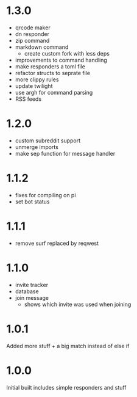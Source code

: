 # 1.3.0

* qrcode maker
* dn responder
* zip command
* markdown command
  * create custom fork with less deps
* improvements to command handling
* make responders a toml file
* refactor structs to seprate file
* more clippy rules
* update twilight
* use argh for command parsing
* RSS feeds

# 1.2.0 

* custom subreddit support
* unmerge imports
* make sep function for message handler

# 1.1.2

* fixes for compiling on pi
* set bot status

# 1.1.1

* remove surf replaced by reqwest

# 1.1.0

* invite tracker
* database
* join message
    * shows which invite was used when joining

# 1.0.1

Added more stuff + a big match instead of else if

# 1.0.0

Initial built includes simple responders and stuff